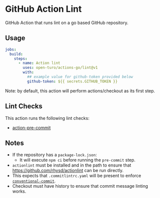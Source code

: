 # GitHub Action Lint

GitHub Action that runs lint on a go based GitHub repository.

## Usage

```yaml
jobs:
  build:
    steps:
      - name: Action lint
        uses: open-turo/actions-go/lint@v1
        with:
          ## example value for github-token provided below
          github-token: ${{ secrets.GITHUB_TOKEN }}
```

Note: by default, this action will perform actions/checkout as its first step.

## Lint Checks

This action runs the following lint checks:

- [action-pre-commit](https://github.com/open-turo/action-pre-commit)

## Notes

- If the repository has a `package-lock.json`:
  - It will execute `npm ci` before running the `pre-commit` step.
- `actionlint` must be installed and in the path to ensure that https://github.com/rhysd/actionlint can be run directly.
- This expects that `.commitlintrc.yaml` will be present to enforce [`conventional-commit`](https://github.com/wagoid/commitlint-github-action).
- Checkout must have history to ensure that commit message linting works.
